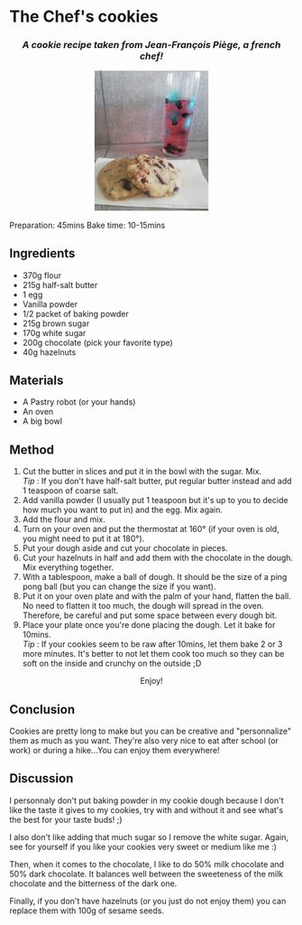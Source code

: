 # The Chef's cookies
<h3 align="center"><i> A cookie recipe taken from Jean-François Piège, a french chef!</i></h3>
<p align="center">
<img width=40% src="cookies.jpg" />
</p>

Preparation: 45mins Bake time: 10-15mins

## Ingredients
* 370g flour
* 215g half-salt butter
* 1 egg
* Vanilla powder
* 1/2 packet of baking powder
* 215g brown sugar
* 170g white sugar
* 200g chocolate (pick your favorite type)
* 40g hazelnuts

## Materials
* A Pastry robot (or your hands)
* An oven
* A big bowl

## Method
1. Cut the butter in slices and put it in the bowl with the sugar. Mix. <br>
_Tip_ : If you don't have half-salt butter, put regular butter instead and add 1 teaspoon of coarse salt.
2. Add vanilla powder (I usually put 1 teaspoon but it's up to you to decide how much you want to put in) and the egg. Mix again.
3. Add the flour and mix.
4. Turn on your oven and put the thermostat at 160° (if your oven is old, you might need to put it at 180°).
5. Put your dough aside and cut your chocolate in pieces.
6. Cut your hazelnuts in half and add them with the chocolate in the dough. Mix everything together.
7. With a tablespoon, make a ball of dough. It should be the size of a ping pong ball (but you can change the size if you want).
8. Put it on your oven plate and with the palm of your hand, flatten the ball. No need to flatten it too much, the dough will spread in the oven. Therefore, be careful and put some space between every dough bit.
9. Place your plate once you're done placing the dough. Let it bake for 10mins. <br>
_Tip_ : If your cookies seem to be raw after 10mins, let them bake 2 or 3 more minutes. It's better to not let them cook too much so they can be soft on the inside and crunchy on the outside ;D
<p align="center"> Enjoy! </p>

## Conclusion
Cookies are pretty long to make but you can be creative and "personnalize" them as much as you want. They're also very nice to eat after school (or work) or during a hike...You can enjoy them everywhere!

## Discussion
I personnaly don't put baking powder in my cookie dough because I don't like the taste it gives to my cookies, try with and without it and see what's the best for your taste buds! ;) <br>

I also don't like adding that much sugar so I remove the white sugar. Again, see for yourself if you like your cookies very sweet or medium like me :) <br>

Then, when it comes to the chocolate, I like to do 50% milk chocolate and 50% dark chocolate. It balances well between the sweeteness of the milk chocolate and the bitterness of the dark one. <br>

Finally, if you don't have hazelnuts (or you just do not enjoy them) you can replace them with 100g of sesame seeds.
